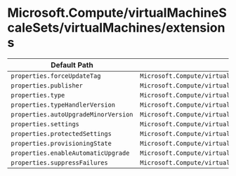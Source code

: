 # Microsoft.Compute/virtualMachineScaleSets/virtualMachines/extensions

| Default Path | Alias |
|---|---|
| `properties.forceUpdateTag` | `Microsoft.Compute/virtualMachineScaleSets/virtualMachines/extensions/forceUpdateTag` |
| `properties.publisher` | `Microsoft.Compute/virtualMachineScaleSets/virtualMachines/extensions/publisher` |
| `properties.type` | `Microsoft.Compute/virtualMachineScaleSets/virtualMachines/extensions/type` |
| `properties.typeHandlerVersion` | `Microsoft.Compute/virtualMachineScaleSets/virtualMachines/extensions/typeHandlerVersion` |
| `properties.autoUpgradeMinorVersion` | `Microsoft.Compute/virtualMachineScaleSets/virtualMachines/extensions/autoUpgradeMinorVersion` |
| `properties.settings` | `Microsoft.Compute/virtualMachineScaleSets/virtualMachines/extensions/settings` |
| `properties.protectedSettings` | `Microsoft.Compute/virtualMachineScaleSets/virtualMachines/extensions/protectedSettings` |
| `properties.provisioningState` | `Microsoft.Compute/virtualMachineScaleSets/virtualMachines/extensions/provisioningState` |
| `properties.enableAutomaticUpgrade` | `Microsoft.Compute/virtualMachineScaleSets/virtualMachines/extensions/enableAutomaticUpgrade` |
| `properties.suppressFailures` | `Microsoft.Compute/virtualMachineScaleSets/virtualMachines/extensions/suppressFailures` |

